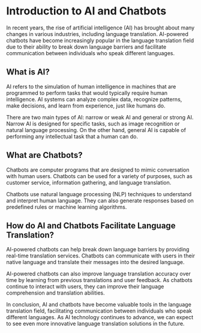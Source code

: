 Introduction to AI and Chatbots
===============================================================================================

In recent years, the rise of artificial intelligence (AI) has brought about many changes in various industries, including language translation. AI-powered chatbots have become increasingly popular in the language translation field due to their ability to break down language barriers and facilitate communication between individuals who speak different languages.

What is AI?
-----------

AI refers to the simulation of human intelligence in machines that are programmed to perform tasks that would typically require human intelligence. AI systems can analyze complex data, recognize patterns, make decisions, and learn from experience, just like humans do.

There are two main types of AI: narrow or weak AI and general or strong AI. Narrow AI is designed for specific tasks, such as image recognition or natural language processing. On the other hand, general AI is capable of performing any intellectual task that a human can do.

What are Chatbots?
------------------

Chatbots are computer programs that are designed to mimic conversation with human users. Chatbots can be used for a variety of purposes, such as customer service, information gathering, and language translation.

Chatbots use natural language processing (NLP) techniques to understand and interpret human language. They can also generate responses based on predefined rules or machine learning algorithms.

How do AI and Chatbots Facilitate Language Translation?
-------------------------------------------------------

AI-powered chatbots can help break down language barriers by providing real-time translation services. Chatbots can communicate with users in their native language and translate their messages into the desired language.

AI-powered chatbots can also improve language translation accuracy over time by learning from previous translations and user feedback. As chatbots continue to interact with users, they can improve their language comprehension and translation abilities.

In conclusion, AI and chatbots have become valuable tools in the language translation field, facilitating communication between individuals who speak different languages. As AI technology continues to advance, we can expect to see even more innovative language translation solutions in the future.
